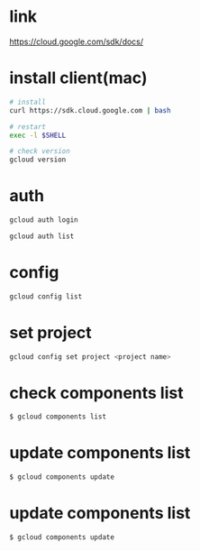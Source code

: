 # link
https://cloud.google.com/sdk/docs/

# install client(mac)
```bash
# install
curl https://sdk.cloud.google.com | bash

# restart
exec -l $SHELL

# check version
gcloud version
```

# auth
```bash
gcloud auth login

gcloud auth list

```

# config
```bash
gcloud config list
```

# set project
```bash
gcloud config set project <project name>
```

# check components list
```bash
$ gcloud components list
```

# update components list
```bash
$ gcloud components update
```

# update components list
```bash
$ gcloud components update
```

